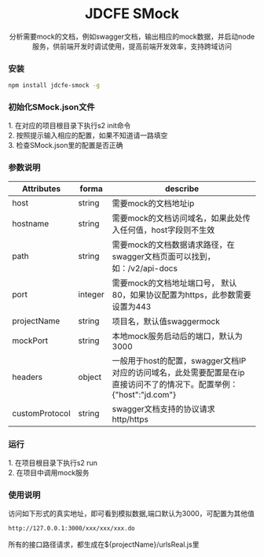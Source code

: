 <div align="center">
  <h1>JDCFE SMock</h1>
  <p>分析需要mock的文档，例如swagger文档，输出相应的mock数据，并启动node服务，供前端开发时调试使用，提高前端开发效率，支持跨域访问</p>
</div>

### 安装

```bash
npm install jdcfe-smock -g
```

### 初始化SMock.json文件

<p>
1. 在对应的项目根目录下执行s2 init命令<br>
2. 按照提示输入相应的配置，如果不知道请一路填空<br>
3. 检查SMock.json里的配置是否正确<br>
</p>

### 参数说明

|Attributes|forma|describe
|---|---|---|
|host| string| 需要mock的文档地址ip
|hostname|string| 需要mock的文档访问域名，如果此处传入任何值，host字段则不生效
|path|string| 需要mock的文档数据请求路径，在swagger文档页面可以找到，如：/v2/api-docs
|port| integer| 需要mock的文档地址端口号， 默认80，如果协议配置为https，此参数需要设置为443
|projectName| string| 项目名，默认值swaggermock
|mockPort| string| 本地mock服务启动后的端口，默认为3000
|headers| object| 一般用于host的配置，swagger文档IP对应的访问域名，此处需要配置是在ip直接访问不了的情况下。配置举例：{"host":"jd.com"}
|customProtocol| string| swagger文档支持的协议请求 http/https


### 运行

<p>
1. 在项目根目录下执行s2 run<br>
2. 在项目中调用mock服务<br>
</p>

### 使用说明

<p>
访问如下形式的真实地址，即可看到模拟数据,端口默认为3000，可配置为其他值
</p>

```bash
http://127.0.0.1:3000/xxx/xxx/xxx.do
```

<p>
所有的接口路径请求，都生成在${projectName}/urlsReal.js里
</p>
